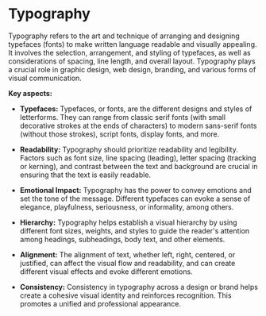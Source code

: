 # Typography

Typography refers to the art and technique of arranging and designing typefaces (fonts) to make written language readable and visually appealing. It involves the selection, arrangement, and styling of typefaces, as well as considerations of spacing, line length, and overall layout. Typography plays a crucial role in graphic design, web design, branding, and various forms of visual communication.

**Key aspects:**

* **Typefaces:** Typefaces, or fonts, are the different designs and styles of letterforms. They can range from classic serif fonts (with small decorative strokes at the ends of characters) to modern sans-serif fonts (without those strokes), script fonts, display fonts, and more.

* **Readability:** Typography should prioritize readability and legibility. Factors such as font size, line spacing (leading), letter spacing (tracking or kerning), and contrast between the text and background are crucial in ensuring that the text is easily readable.

* **Emotional Impact:** Typography has the power to convey emotions and set the tone of the message. Different typefaces can evoke a sense of elegance, playfulness, seriousness, or informality, among others.

* **Hierarchy:** Typography helps establish a visual hierarchy by using different font sizes, weights, and styles to guide the reader's attention among headings, subheadings, body text, and other elements.

* **Alignment:** The alignment of text, whether left, right, centered, or justified, can affect the visual flow and readability, and can create different visual effects and evoke different emotions.

* **Consistency:** Consistency in typography across a design or brand helps create a cohesive visual identity and reinforces recognition. This promotes a unified and professional appearance.
